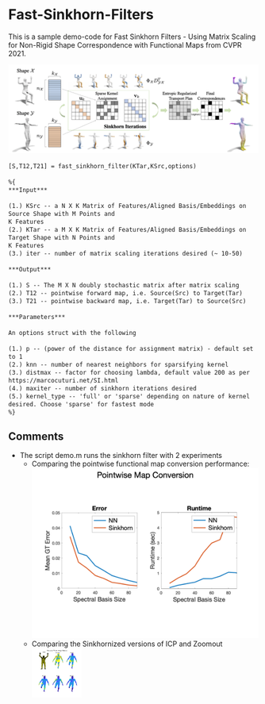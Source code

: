 # Fast-Sinkhorn-Filters

This is a sample demo-code for Fast Sinkhorn Filters - Using Matrix Scaling for Non-Rigid Shape Correspondence with Functional Maps from CVPR 2021. 

![Alt text](Figures/Teaser_Sinkhorn.png?raw=true)

```
[S,T12,T21] = fast_sinkhorn_filter(KTar,KSrc,options)

%{
***Input***

(1.) KSrc -- a N X K Matrix of Features/Aligned Basis/Embeddings on Source Shape with M Points and
K Features
(2.) KTar -- a M X K Matrix of Features/Aligned Basis/Embeddings on Target Shape with N Points and
K Features
(3.) iter -- number of matrix scaling iterations desired (~ 10-50)

***Output*** 

(1.) S -- The M X N doubly stochastic matrix after matrix scaling 
(2.) T12 -- pointwise forward map, i.e. Source(Src) to Target(Tar) 
(3.) T21 -- pointwise backward map, i.e. Target(Tar) to Source(Src)

***Parameters***

An options struct with the following

(1.) p -- (power of the distance for assignment matrix) - default set to 1
(2.) knn -- number of nearest neighbors for sparsifying kernel
(3.) distmax -- factor for choosing lambda, default value 200 as per https://marcocuturi.net/SI.html
(4.) maxiter -- number of sinkhorn iterations desired
(5.) kernel_type -- 'full' or 'sparse' depending on nature of kernel
desired. Choose 'sparse' for fastest mode
%}
```

## Comments

- The script demo.m runs the sinkhorn filter with 2 experiments
  - Comparing the pointwise functional map conversion performance: ![Alt text](Figures/SinkvsNN.png?raw=true)
  - Comparing the Sinkhornized versions of ICP and Zoomout <img src="Figures/ICP_ZM_errors.png" width="100" height="100">
 


